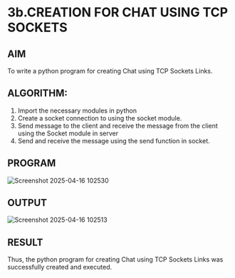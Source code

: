 # 3b.CREATION FOR CHAT USING TCP SOCKETS
## AIM
To write a python program for creating Chat using TCP Sockets Links.
## ALGORITHM:
1. Import the necessary modules in python
2. Create a socket connection to using the socket module.
3. Send message to the client and receive the message from the client using the Socket module in
 server
4. Send and receive the message using the send function in socket.
## PROGRAM

![Screenshot 2025-04-16 102530](https://github.com/user-attachments/assets/efa9bb67-ee78-4354-aa56-f3aea37e7c11)

## OUTPUT
![Screenshot 2025-04-16 102513](https://github.com/user-attachments/assets/5f0626ed-de64-4507-9d2a-6f54ff631ecf)


## RESULT
Thus, the python program for creating Chat using TCP Sockets Links was successfully 
created and executed.

